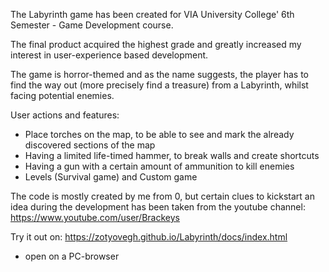 The Labyrinth game has been created for VIA University College' 6th Semester - Game Development
course.

The final product acquired the highest grade and greatly increased my interest in user-experience
based development.

The game is horror-themed and as the name suggests, the player has to find the way out (more precisely find
a treasure) from a Labyrinth, whilst facing potential enemies.

User actions and features:
* Place torches on the map, to be able to see and mark the already discovered sections of the map
* Having a limited life-timed hammer, to break walls and create shortcuts
* Having a gun with a certain amount of ammunition to kill enemies
* Levels (Survival game) and Custom game

The code is mostly created by me from 0, but certain clues to kickstart an idea during the development has been taken from the youtube channel: https://www.youtube.com/user/Brackeys

Try it out on: https://zotyovegh.github.io/Labyrinth/docs/index.html
* open on a PC-browser
